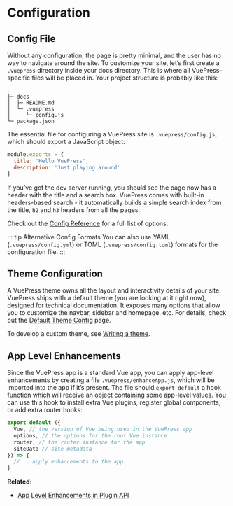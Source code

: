 # Configuration

## Config File

Without any configuration, the page is pretty minimal, and the user has no way to navigate around the site. To customize your site, let’s first create a `.vuepress` directory inside your docs directory. This is where all VuePress-specific files will be placed in. Your project structure is probably like this:

```
.
├─ docs
│  ├─ README.md
│  └─ .vuepress
│     └─ config.js
└─ package.json
```

The essential file for configuring a VuePress site is `.vuepress/config.js`, which should export a JavaScript object:

``` js
module.exports = {
  title: 'Hello VuePress',
  description: 'Just playing around'
}
```

If you’ve got the dev server running, you should see the page now has a header with the title and a search box. VuePress comes with built-in headers-based search - it automatically builds a simple search index from the title, `h2` and `h3` headers from all the pages.

Check out the [Config Reference](../config/README.md) for a full list of options.

::: tip Alternative Config Formats
You can also use YAML (`.vuepress/config.yml`) or TOML (`.vuepress/config.toml`) formats for the configuration file.
:::

## Theme Configuration

A VuePress theme owns all the layout and interactivity details of your site. VuePress ships with a default theme (you are looking at it right now), designed for technical documentation. It exposes many options that allow you to customize the navbar, sidebar and homepage, etc. For details, check out the [Default Theme Config](../theme/default-theme-config.md) page.

To develop a custom theme, see [Writing a theme](../theme/writing-a-theme.md).

## App Level Enhancements

Since the VuePress app is a standard Vue app, you can apply app-level enhancements by creating a file `.vuepress/enhanceApp.js`, which will be imported into the app if it’s present. The file should `export default` a hook function which will receive an object containing some app-level values. You can use this hook to install extra Vue plugins, register global components, or add extra router hooks:

``` js
export default ({
  Vue, // the version of Vue being used in the VuePress app
  options, // the options for the root Vue instance
  router, // the router instance for the app
  siteData // site metadata
}) => {
  // ...apply enhancements to the app
}
```

**Related:**

- [App Level Enhancements in Plugin API](../plugin/option-api.md#enhanceappfiles)
